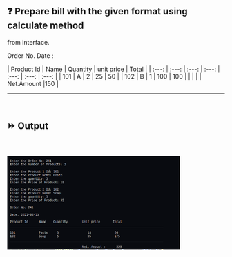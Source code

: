 ## :question: Prepare bill with the given format using calculate method 
from interface.

Order No.
Date :

| Product Id | Name | Quantity | unit price | Total |
| :---: | :---: | :---: | :---: | :---: | :---: | :---: |
| 101 | A | 2 | 25 | 50 |
| 102 | B | 1 | 100 | 100 |
| | | | Net.Amount |150 |
___
<br>

## :fast_forward: Output

<br>

<img src="Output/co3pg7op1.png" width="400"></img><br>